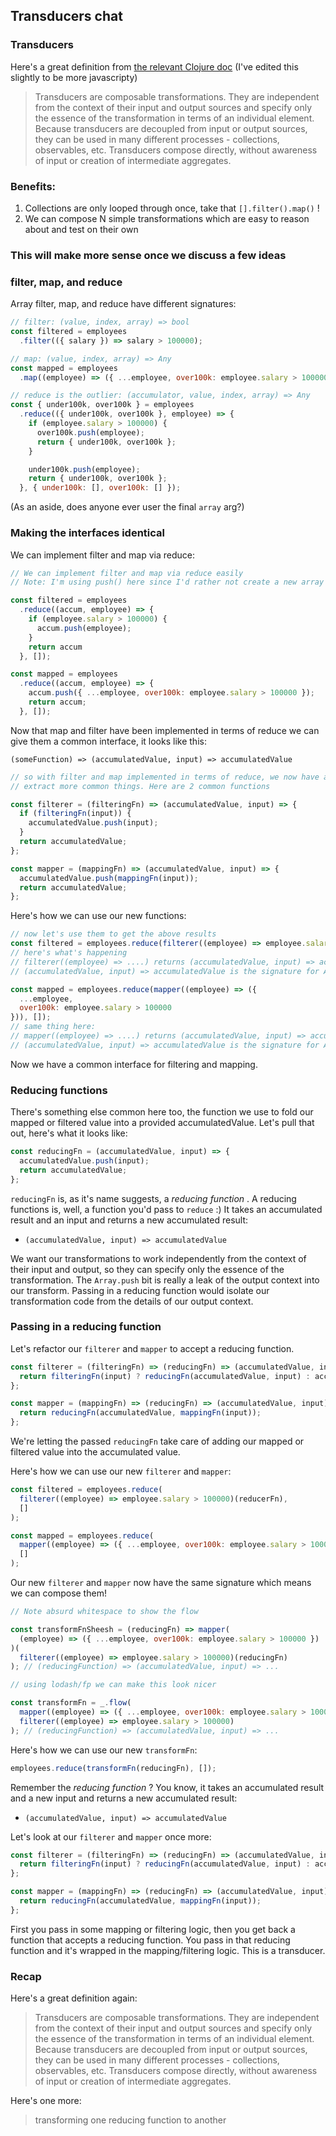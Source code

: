 ## Transducers chat

### Transducers
Here's a great definition from [the relevant Clojure doc](https://clojure.org/reference/transducers) 
(I've edited this slightly to be more javascripty)

> Transducers are composable transformations. They are independent from the context of their input 
and output sources and specify only the essence of the transformation in terms of an individual 
element. Because transducers are decoupled from input or output sources, they can be used in many 
different processes - collections, observables, etc. Transducers compose directly, without 
awareness of input or creation of intermediate aggregates.

### Benefits:
1. Collections are only looped through once, take that `[].filter().map()` !
2. We can compose N simple transformations which are easy to reason about and test on their own

### This will make more sense once we discuss a few ideas

### filter, map, and reduce
Array filter, map, and reduce have different signatures:
```javascript
// filter: (value, index, array) => bool
const filtered = employees
  .filter(({ salary }) => salary > 100000);

// map: (value, index, array) => Any
const mapped = employees
  .map((employee) => ({ ...employee, over100k: employee.salary > 100000 }));

// reduce is the outlier: (accumulator, value, index, array) => Any
const { under100k, over100k } = employees
  .reduce(({ under100k, over100k }, employee) => {
    if (employee.salary > 100000) {
      over100k.push(employee);
      return { under100k, over100k };
    }

    under100k.push(employee);
    return { under100k, over100k };
  }, { under100k: [], over100k: [] });
```
(As an aside, does anyone ever user the final `array` arg?)

### Making the interfaces identical
We can implement filter and map via reduce:
```javascript
// We can implement filter and map via reduce easily
// Note: I'm using push() here since I'd rather not create a new array on each iteration via concat()

const filtered = employees
  .reduce((accum, employee) => {
    if (employee.salary > 100000) {
      accum.push(employee);
    }
    return accum
  }, []);

const mapped = employees
  .reduce((accum, employee) => {
    accum.push({ ...employee, over100k: employee.salary > 100000 });
    return accum;
  }, []);
```

Now that map and filter have been implemented in terms of reduce we can give them a common 
interface, it looks like this:

`(someFunction) => (accumulatedValue, input) => accumulatedValue`
```javascript
// so with filter and map implemented in terms of reduce, we now have a common interface. Let's
// extract more common things. Here are 2 common functions

const filterer = (filteringFn) => (accumulatedValue, input) => {
  if (filteringFn(input)) {
    accumulatedValue.push(input);
  }
  return accumulatedValue;
};

const mapper = (mappingFn) => (accumulatedValue, input) => {
  accumulatedValue.push(mappingFn(input));
  return accumulatedValue;
};
```
Here's how we can use our new functions:
```javascript
// now let's use them to get the above results
const filtered = employees.reduce(filterer((employee) => employee.salary > 100000), []);
// here's what's happening
// filterer((employee) => ....) returns (accumulatedValue, input) => accumulatedValue
// (accumulatedValue, input) => accumulatedValue is the signature for Array.reduce's callback

const mapped = employees.reduce(mapper((employee) => ({
  ...employee,
  over100k: employee.salary > 100000
})), []);
// same thing here:
// mapper((employee) => ....) returns (accumulatedValue, input) => accumulatedValue
// (accumulatedValue, input) => accumulatedValue is the signature for Array.reduce's callback
```

Now we have a common interface for filtering and mapping.

### Reducing functions
There's something else common here too, the function we use to fold our mapped or filtered value 
into a provided accumulatedValue. Let's pull that out, here's what it looks like:

```javascript
const reducingFn = (accumulatedValue, input) => {
  accumulatedValue.push(input);
  return accumulatedValue;
};
```
`reducingFn` is, as it's name suggests, a _reducing function_ . A reducing functions is, well, a 
function you'd pass to `reduce` :) It takes an accumulated result and an input and returns a new 
accumulated result: 
- `(accumulatedValue, input) => accumulatedValue`

We want our transformations to work independently from the context of their input and output, so they 
can specify only the essence of the transformation. The `Array.push` bit is really a leak of the output
context into our transform. Passing in a reducing function would isolate our transformation code
from the details of our output context.

### Passing in a reducing function
Let's refactor our `filterer` and `mapper` to accept a reducing function.

```javascript
const filterer = (filteringFn) => (reducingFn) => (accumulatedValue, input) => {
  return filteringFn(input) ? reducingFn(accumulatedValue, input) : accumulatedValue;
};

const mapper = (mappingFn) => (reducingFn) => (accumulatedValue, input) => {
  return reducingFn(accumulatedValue, mappingFn(input));
};
```
We're letting the passed `reducingFn` take care of adding our mapped or filtered value into the 
accumulated value.

Here's how we can use our new `filterer` and `mapper`:
```javascript
const filtered = employees.reduce(
  filterer((employee) => employee.salary > 100000)(reducerFn),
  []
);

const mapped = employees.reduce(
  mapper((employee) => ({ ...employee, over100k: employee.salary > 100000 }))(reducerFn),
  []
);
```

Our new `filterer` and `mapper` now have the same signature which means we can compose them! 
```javascript
// Note absurd whitespace to show the flow

const transformFnSheesh = (reducingFn) => mapper(
  (employee) => ({ ...employee, over100k: employee.salary > 100000 })
)(
  filterer((employee) => employee.salary > 100000)(reducingFn)
); // (reducingFunction) => (accumulatedValue, input) => ...

// using lodash/fp we can make this look nicer

const transformFn = _.flow(
  mapper((employee) => ({ ...employee, over100k: employee.salary > 100000 })),
  filterer((employee) => employee.salary > 100000)
); // (reducingFunction) => (accumulatedValue, input) => ...
```

Here's how we can use our new `transformFn`:
```javascript
employees.reduce(transformFn(reducingFn), []);
```

Remember the _reducing function_ ? You know, it takes an accumulated result and a new input and 
returns a new accumulated result: 
- `(accumulatedValue, input) => accumulatedValue`

Let's look at our `filterer` and `mapper` once more:
```javascript
const filterer = (filteringFn) => (reducingFn) => (accumulatedValue, input) => {
  return filteringFn(input) ? reducingFn(accumulatedValue, input) : accumulatedValue;
};

const mapper = (mappingFn) => (reducingFn) => (accumulatedValue, input) => {
  return reducingFn(accumulatedValue, mappingFn(input));
};
```

First you pass in some mapping or filtering logic, then you get back a function that accepts a reducing
function. You pass in that reducing function and it's wrapped in the mapping/filtering logic. This is
a transducer. 

### Recap

Here's a great definition again:
> Transducers are composable transformations. They are independent from the context of their input 
and output sources and specify only the essence of the transformation in terms of an individual 
element. Because transducers are decoupled from input or output sources, they can be used in many 
different processes - collections, observables, etc. Transducers compose directly, without 
awareness of input or creation of intermediate aggregates.

Here's one more:
> transforming one reducing function to another
